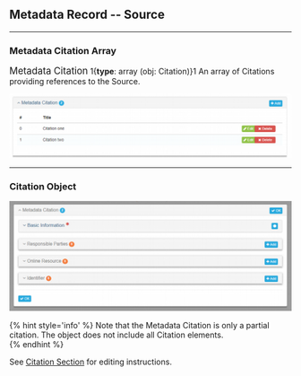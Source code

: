 ## Metadata Record -- Source
---

### Metadata Citation Array

<span class="md-panel" style="font-size: larger">Metadata Citation</span> 1{**type**: array (obj: <span class="md-panel">Citation</span>)}1  An array of <span class="md-panel">Citations</span> providing references to the <span class="md-panel">Source</span>.

![Metadata Citation Array](/assets/reference/edit-objects/metadata/lineage/sourceMetadata-array.png)

---

### Citation Object 

![Metadata Citation Panel](/assets/reference/edit-objects/metadata/lineage/sourceMetadata-panel.png)


{% hint style='info' %}
  Note that the <span class="md-panel">Metadata Citation</span> is only a partial citation.  The object does not include all <span class="md-panel">Citation</span> elements.  
{% endhint %}

See [Citation Section](../../../citation/citation-section.md) for editing instructions.
